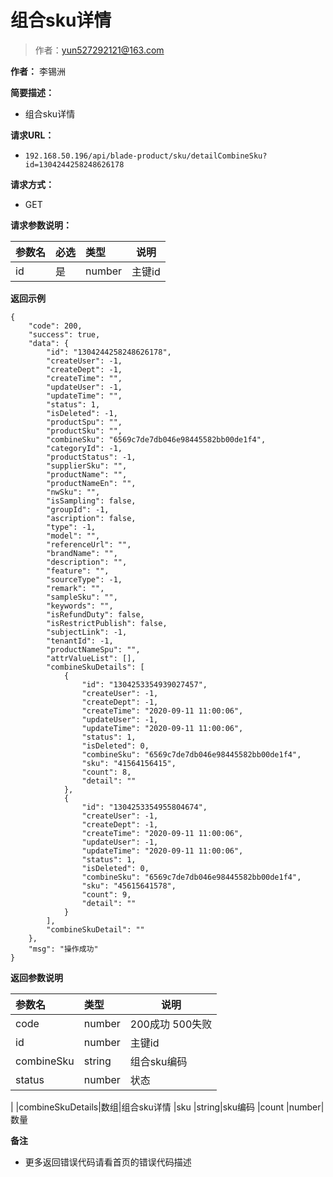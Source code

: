 # 组合sku详情

> 作者：yun527292121@163.com

**作者：** 李锡洲

**简要描述：** 

- 组合sku详情

**请求URL：** 
- `192.168.50.196/api/blade-product/sku/detailCombineSku?id=1304244258248626178`
  
**请求方式：**
- GET 


**请求参数说明：** 

|参数名|必选|类型|说明|
|:----    |:---|:----- |-----   |
|id |是  |number |主键id   |

 **返回示例**

``` 
{
    "code": 200,
    "success": true,
    "data": {
        "id": "1304244258248626178",
        "createUser": -1,
        "createDept": -1,
        "createTime": "",
        "updateUser": -1,
        "updateTime": "",
        "status": 1,
        "isDeleted": -1,
        "productSpu": "",
        "productSku": "",
        "combineSku": "6569c7de7db046e98445582bb00de1f4",
        "categoryId": -1,
        "productStatus": -1,
        "supplierSku": "",
        "productName": "",
        "productNameEn": "",
        "nwSku": "",
        "isSampling": false,
        "groupId": -1,
        "ascription": false,
        "type": -1,
        "model": "",
        "referenceUrl": "",
        "brandName": "",
        "description": "",
        "feature": "",
        "sourceType": -1,
        "remark": "",
        "sampleSku": "",
        "keywords": "",
        "isRefundDuty": false,
        "isRestrictPublish": false,
        "subjectLink": -1,
        "tenantId": -1,
        "productNameSpu": "",
        "attrValueList": [],
        "combineSkuDetails": [
            {
                "id": "1304253354939027457",
                "createUser": -1,
                "createDept": -1,
                "createTime": "2020-09-11 11:00:06",
                "updateUser": -1,
                "updateTime": "2020-09-11 11:00:06",
                "status": 1,
                "isDeleted": 0,
                "combineSku": "6569c7de7db046e98445582bb00de1f4",
                "sku": "41564156415",
                "count": 8,
                "detail": ""
            },
            {
                "id": "1304253354955804674",
                "createUser": -1,
                "createDept": -1,
                "createTime": "2020-09-11 11:00:06",
                "updateUser": -1,
                "updateTime": "2020-09-11 11:00:06",
                "status": 1,
                "isDeleted": 0,
                "combineSku": "6569c7de7db046e98445582bb00de1f4",
                "sku": "45615641578",
                "count": 9,
                "detail": ""
            }
        ],
        "combineSkuDetail": ""
    },
    "msg": "操作成功"
}
```

 **返回参数说明** 

|参数名|类型|说明|
|:-----  |:-----|-----                           |
|code | number  |200成功 500失败 |
|id |number|主键id
|combineSku|string|组合sku编码
|status |number|状态
|
|combineSkuDetails|数组|组合sku详情
|sku |string|sku编码
|count |number|数量


 **备注** 

- 更多返回错误代码请看首页的错误代码描述